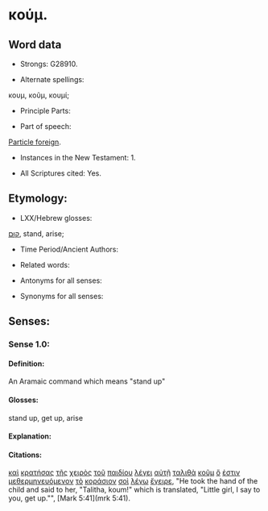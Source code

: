 # κούμ.

<!-- Status: S2=Needs2ndReview -->
<!-- Lexica used for edits: BDAG, FFM, LN, BN, A-S -->

## Word data

* Strongs: G28910.


* Alternate spellings:

κουμ, κοῦμ, κουμί; 

* Principle Parts: 

* Part of speech: 

[Particle foreign](http://ugg.readthedocs.io/en/latest/particle_foreign.html).

* Instances in the New Testament: 1.

* All Scriptures cited: Yes.

## Etymology: 

* LXX/Hebrew glosses: 

[קוּם](//en-uhal/H6966), stand, arise;

* Time Period/Ancient Authors: 

* Related words: 

* Antonyms for all senses:

* Synonyms for all senses: 

## Senses:

### Sense 1.0:

#### Definition: 

An Aramaic command which means "stand up"

#### Glosses:

stand up, get up, arise

#### Explanation:

#### Citations:

[καὶ](../G25320/01.md) [κρατήσας](../G29020/01.md) [τῆς](../G35880/01.md) [χειρὸς](../G54950/01.md) [τοῦ](../G35880/01.md) [παιδίου](../G38130/01.md) [λέγει](../G30040/01.md) [αὐτῇ](../G08460/01.md) [ταλιθὰ](../G50080/01.md) [κοῦμ](../G28910/01.md) [ὅ](../G37390/01.md) [ἐστιν](../G99999/01.md) [μεθερμηνευόμενον](../G31770/01.md) [τὸ](../G35880/01.md) [κοράσιον](../G28770/01.md) [σοὶ](../G47710/01.md) [λέγω](../G30040/01.md) [ἔγειρε](../G14530/01.md), 
"He took the hand of the child and said to her, "Talitha, koum!" which is translated, "Little girl, I say to you, get up."", 
[Mark 5:41](mrk 5:41). 
 
